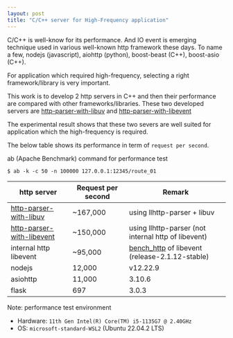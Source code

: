 ```yaml
---
layout: post
title: "C/C++ server for High-Frequency application"
---
```


C/C++ is well-know for its performance. And IO event is emerging technique used in various well-known http framework these days.
To name a few, nodejs (javascript), aiohttp (python), boost-beast (C++), boost-asio (C++).

For application which required high-frequency, selecting a right framework/library is very important.

This work is to develop 2 http servers in C++ and then their performance are compared with other frameworks/libraries.
These two developed servers are [http-parser-with-libuv](https://github.com/avble/http_parser-libuv) and [http-parser-with-libevent](https://github.com/avble/http-parser-with-libevent)

The experimental result shows that these two severs are well suited for application which the high-frequency is required.

The below table shows its performance in term of `request per second`.

ab (Apache Benchmark) command for performance test

```shell
$ ab -k -c 50 -n 100000 127.0.0.1:12345/route_01
```

| http server                                                                     | Request per second | Remark                                                                                                               |
| ------------------------------------------------------------------------------- | ------------------ | -------------------------------------------------------------------------------------------------------------------- |
| [http-parser-with-libuv](https://github.com/avble/http_parser-libuv)            | ~167,000           | using llhttp-parser + libuv                                                                                          |
| [http-parser-with-libevent](https://github.com/avble/http-parser-with-libevent) | ~150,000           | using llhttp-parser (not internal http of libevent)                                                                  |
| internal http libevent                                                          | ~95,000            | [bench_http](https://github.com/libevent/libevent/blob/master/test/bench_http.c) of libevent (release-2.1.12-stable) |
| nodejs                                                                          | 12,000             | v12.22.9                                                                                                             |
| asiohttp                                                                        | 11,000             | 3.10.6                                                                                                               |
| flask                                                                           | 697                | 3.0.3                                                                                                                |

Note: performance test environment

- Hardware: `11th Gen Intel(R) Core(TM) i5-1135G7 @ 2.40GHz`
- OS: `microsoft-standard-WSL2` (Ubuntu 22.04.2 LTS)
